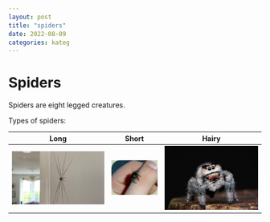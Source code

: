 ```yaml
---
layout: post
title: "spiders"
date: 2022-08-09
categories: kateg
---
```


# Spiders

Spiders are eight legged creatures.

Types of spiders:

| Long | Short | Hairy |
|-|-|-|
| ![Long Spider](long_spider.webp) | ![Short Spider](short_spider.jpg) | ![Hairy Spider](hairy_spider.jpg) |
